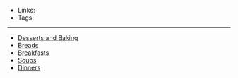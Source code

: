 - Links:
- Tags: 

---

- [Desserts and Baking](Desserts%20and%20Baking.md)
- [Breads](Breads.md)
- [Breakfasts](Breakfasts.md)
- [Soups](Soups.md)
- [Dinners](Dinners.md)